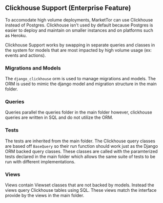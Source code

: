 ## Clickhouse Support (Enterprise Feature)

To accomodate high volume deployments, MarketTor can use Clickhouse instead of Postgres. Clickhouse isn't used by default because Postgres is easier to deploy and maintain on smaller instances and on platforms such as Heroku.

Clickhouse Support works by swapping in separate queries and classes in the system for models that are most impacted by high volume usage (ex: events and actions).

### Migrations and Models

The `django_clickhouse` orm is used to manage migrations and models. The ORM is used to mimic the django model and migration structure in the main folder.

### Queries

Queries parallel the queries folder in the main folder however, clickhouse queries are written in SQL and do not utilize the ORM.

### Tests

The tests are inherited from the main folder. The Clickhouse query classes are based off `BaseQuery` so their run function should work just as the Django ORM backed query classes. These classes are called with the paramterized tests declared in the main folder which allows the same suite of tests to be run with different implementations.

### Views

Views contain Viewset classes that are not backed by models. Instead the views query Clickhouse tables using SQL. These views match the interface provide by the views in the main folder.
